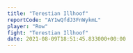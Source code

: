 ```yaml
---
title: "Terestian Illhoof"
reportCode: "AY1wQfdJ3FnWykmL"
player: "Row"
fight: "Terestian Illhoof"
date: 2021-08-09T18:51:45.833000+00:00
---
```

